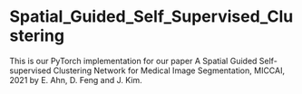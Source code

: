 # Spatial_Guided_Self_Supervised_Clustering

This is our PyTorch implementation for our paper A Spatial Guided Self-supervised Clustering Network for Medical Image Segmentation, MICCAI, 2021 by E. Ahn, D. Feng and J. Kim.
